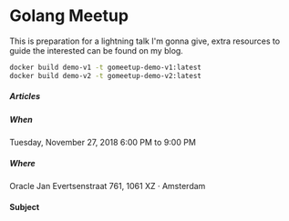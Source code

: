 Golang Meetup
=============

This is preparation for a lightning talk I'm gonna give, extra resources to guide the interested can be found on my blog.

```bash
docker build demo-v1 -t gomeetup-demo-v1:latest
docker build demo-v2 -t gomeetup-demo-v2:latest
```
##### Articles

##### When
Tuesday, November 27, 2018
6:00 PM to 9:00 PM

#####  Where
Oracle
Jan Evertsenstraat 761, 1061 XZ · Amsterdam

#### Subject
